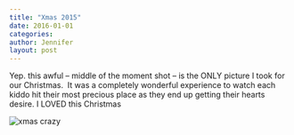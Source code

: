 ```yaml
---
title: "Xmas 2015"
date: 2016-01-01
categories:
author: Jennifer
layout: post
---
```


Yep. this awful &#8211; middle of the moment shot &#8211; is the ONLY picture I took for our Christmas. &nbsp;It was a completely wonderful experience to watch each kiddo hit their most precious place as they end up getting their hearts desire. I LOVED this Christmas&nbsp;

![xmas crazy](/assets/images/2016-01-01-20151231xmas.jpg)
